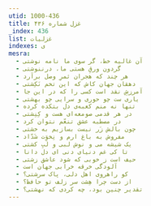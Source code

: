 ```yaml
---
utid: 1000-436
title: غزل شماره ۴۳۶
_index: 436
list: غزلیات
indexes: ی
mesra:
  - آن غالیه خط، گر سوی ما نامه نوشتی
  - گردون ورقِ هستی ما، درننوشتی
  - هر چند که هجران ثمرِ وصل برآرد
  - دهقان جهان کاش که این تخم نَکِشتی
  - آمرزشِ نقد است کسی را که در این جا
  - یاری ست چو حوری و سرایی چو بهشتی
  - تنها نه منم کعبه‌ی دل بتکده کرده
  - در هر قدمی صومعه‌ای هست و کِنِشتی
  - در مصطبه عشق تنعّم نتوان کرد
  - چون بالش زَر نیست بسازیم به خشتی
  - مفروش به باغ ارم و نِخوَت شَدّاد
  - یک شیشه می و نوش لبی و لَبِ کشتی
  - تا کی غم دنیای دنی ای دل دانا
  - حیف است ز خوبی که شود عاشق زشتی
  - آلودگی خرقه خرابی جهان است
  - کو راهروی اهل دلی، پاک سرشتی؟
  - از دست چرا هِشت سر زلف تو حافظ؟
  - تقدیر چنین بود، چه کردی که نهشتی؟
---
```

